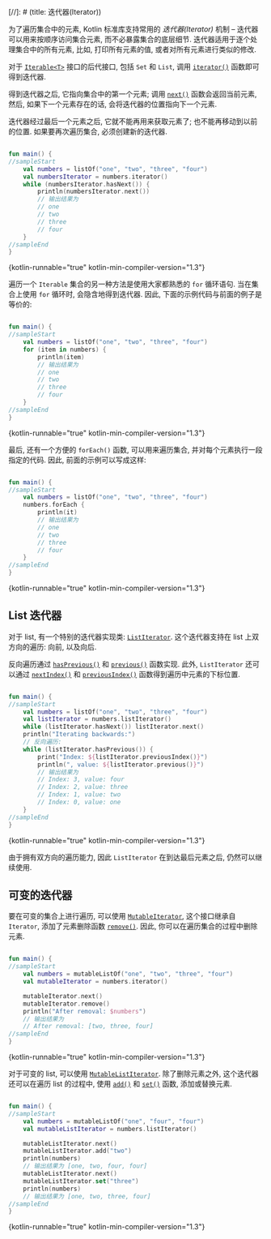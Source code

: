 [//]: # (title: 迭代器(Iterator))

为了遍历集合中的元素, Kotlin 标准库支持常用的 _迭代器(Iterator)_ 机制 –
迭代器可以用来按顺序访问集合元素, 而不必暴露集合的底层细节.
迭代器适用于逐个处理集合中的所有元素, 比如, 打印所有元素的值, 或者对所有元素进行类似的修改.

对于
[`Iterable<T>`](https://kotlinlang.org/api/latest/jvm/stdlib/kotlin.collections/-iterable/index.html)
接口的后代接口, 包括 `Set` 和 `List`, 调用
[`iterator()`](https://kotlinlang.org/api/latest/jvm/stdlib/kotlin.collections/-iterable/iterator.html)
函数即可得到迭代器.

得到迭代器之后, 它指向集合中的第一个元素; 调用
[`next()`](https://kotlinlang.org/api/latest/jvm/stdlib/kotlin.collections/-iterator/next.html)
函数会返回当前元素, 然后, 如果下一个元素存在的话, 会将迭代器的位置指向下一个元素.

迭代器经过最后一个元素之后, 它就不能再用来获取元素了; 也不能再移动到以前的位置.
如果要再次遍历集合, 必须创建新的迭代器.

```kotlin

fun main() {
//sampleStart
    val numbers = listOf("one", "two", "three", "four")
    val numbersIterator = numbers.iterator()
    while (numbersIterator.hasNext()) {
        println(numbersIterator.next())
        // 输出结果为
        // one
        // two
        // three
        // four
    }
//sampleEnd
}
```
{kotlin-runnable="true" kotlin-min-compiler-version="1.3"}

遍历一个 `Iterable` 集合的另一种方法是使用大家都熟悉的 `for` 循环语句.
当在集合上使用 `for` 循环时, 会隐含地得到迭代器.
因此, 下面的示例代码与前面的例子是等价的:

```kotlin

fun main() {
//sampleStart
    val numbers = listOf("one", "two", "three", "four")
    for (item in numbers) {
        println(item)
        // 输出结果为
        // one
        // two
        // three
        // four
    }
//sampleEnd
}
```
{kotlin-runnable="true" kotlin-min-compiler-version="1.3"}

最后, 还有一个方便的 `forEach()` 函数, 可以用来遍历集合, 并对每个元素执行一段指定的代码.
因此, 前面的示例可以写成这样:

```kotlin

fun main() {
//sampleStart
    val numbers = listOf("one", "two", "three", "four")
    numbers.forEach {
        println(it)
        // 输出结果为
        // one
        // two
        // three
        // four
    }
//sampleEnd
}
```
{kotlin-runnable="true" kotlin-min-compiler-version="1.3"}

## List 迭代器

对于 list, 有一个特别的迭代器实现类:
[`ListIterator`](https://kotlinlang.org/api/latest/jvm/stdlib/kotlin.collections/-list-iterator/index.html).
这个迭代器支持在 list 上双方向的遍历: 向前, 以及向后.

反向遍历通过
[`hasPrevious()`](https://kotlinlang.org/api/latest/jvm/stdlib/kotlin.collections/-list-iterator/has-previous.html)
和
[`previous()`](https://kotlinlang.org/api/latest/jvm/stdlib/kotlin.collections/-list-iterator/previous.html)
函数实现.
此外, `ListIterator` 还可以通过
[`nextIndex()`](https://kotlinlang.org/api/latest/jvm/stdlib/kotlin.collections/-list-iterator/next-index.html)
和
[`previousIndex()`](https://kotlinlang.org/api/latest/jvm/stdlib/kotlin.collections/-list-iterator/previous-index.html)
函数得到遍历中元素的下标位置.

```kotlin

fun main() {
//sampleStart
    val numbers = listOf("one", "two", "three", "four")
    val listIterator = numbers.listIterator()
    while (listIterator.hasNext()) listIterator.next()
    println("Iterating backwards:")
    // 反向遍历:
    while (listIterator.hasPrevious()) {
        print("Index: ${listIterator.previousIndex()}")
        println(", value: ${listIterator.previous()}")
        // 输出结果为
        // Index: 3, value: four
        // Index: 2, value: three
        // Index: 1, value: two
        // Index: 0, value: one
    }
//sampleEnd
}
```
{kotlin-runnable="true" kotlin-min-compiler-version="1.3"}

由于拥有双方向的遍历能力, 因此 `ListIterator` 在到达最后元素之后, 仍然可以继续使用.

## 可变的迭代器

要在可变的集合上进行遍历, 可以使用
[`MutableIterator`](https://kotlinlang.org/api/latest/jvm/stdlib/kotlin.collections/-mutable-iterator/index.html),
这个接口继承自 `Iterator`, 添加了元素删除函数
[`remove()`](https://kotlinlang.org/api/latest/jvm/stdlib/kotlin.collections/-mutable-iterator/remove.html).
因此, 你可以在遍历集合的过程中删除元素.

```kotlin

fun main() {
//sampleStart
    val numbers = mutableListOf("one", "two", "three", "four")
    val mutableIterator = numbers.iterator()

    mutableIterator.next()
    mutableIterator.remove()
    println("After removal: $numbers")
    // 输出结果为
    // After removal: [two, three, four]
//sampleEnd
}
```
{kotlin-runnable="true" kotlin-min-compiler-version="1.3"}

对于可变的 list, 可以使用
[`MutableListIterator`](https://kotlinlang.org/api/latest/jvm/stdlib/kotlin.collections/-mutable-list-iterator/index.html).
除了删除元素之外, 这个迭代器还可以在遍历 list 的过程中,
使用 [`add()`](https://kotlinlang.org/api/latest/jvm/stdlib/kotlin.collections/-mutable-list-iterator/add.html)
和 [`set()`](https://kotlinlang.org/api/latest/jvm/stdlib/kotlin.collections/-mutable-list-iterator/set.html) 函数,
添加或替换元素.

```kotlin

fun main() {
//sampleStart
    val numbers = mutableListOf("one", "four", "four")
    val mutableListIterator = numbers.listIterator()

    mutableListIterator.next()
    mutableListIterator.add("two")
    println(numbers)
    // 输出结果为 [one, two, four, four]
    mutableListIterator.next()
    mutableListIterator.set("three")
    println(numbers)
    // 输出结果为 [one, two, three, four]
//sampleEnd
}
```
{kotlin-runnable="true" kotlin-min-compiler-version="1.3"}
